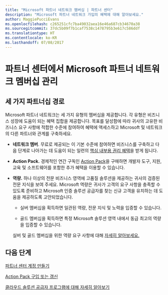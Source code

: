 ```yaml
---
title: "Microsoft 파트너 네트워크 멤버십 | 파트너 센터"
description: "Microsoft 파트너 네트워크 가입의 혜택에 대해 알아보세요."
author: MaggiePucciEvans
ms.openlocfilehash: c265251cfc7ba49032aea16e46a687cb34670a38
ms.sourcegitcommit: 37dc5b09f7b1caf7538c1478795b3e617c586ddf
ms.translationtype: HT
ms.contentlocale: ko-KR
ms.lasthandoff: 07/08/2017
---
```

# <a name="manage-your-microsoft-partner-network-membership-on-partner-center"></a>파트너 센터에서 Microsoft 파트너 네트워크 멤버십 관리

## <a name="three-paths-to-partnership"></a>세 가지 파트너십 경로

Microsoft 파트너 네트워크는 세 가지 유형의 멤버십을 제공합니다. 각 유형은 비즈니스 성장에 도움이 되는 혜택 집합을 제공합니다. 목표를 달성함에 따라 귀사의 고유한 비즈니스 요구 사항에 적합한 수준에 참여하여 혜택에 액세스하고 Microsoft 및 네트워크의 다른 파트너와 관계를 구축하세요.

-   **네트워크 멤버**. 무료로 제공되는 이 기본 수준에 참여하면 비즈니스를 구축하고 다음 단계로 나아가는 데 도움이 되는 일련의 [핵심 내부용 권리 혜택]( https://partner.microsoft.com/membership/core-benefits)을 받게 됩니다.

-   **Action Pack.** 경제적인 연간 구독인 [Action Pack](mpn-get-action-pack.md)을 구매하면 개발자 도구, 지원, 교육 및 소프트웨어를 포함한 추가 혜택을 이용할 수 있습니다.

-   **역량.** 하나 이상의 전문 비즈니스 영역에 고품질 솔루션을 제공하는 귀사의 검증된 전문 지식을 보여 주세요. Microsoft 역량은 귀사가 고객의 요구 사항을 충족할 수 있도록 준비하고 Microsoft 인증 솔루션 공급자를 찾는 신규 고객을 유치하는 데 도움을 제공하도록 고안되었습니다. 

    -   실버 멤버십을 획득하면 일관된 역량, 전문 지식 및 노력을 입증할 수 있습니다.

    -   골드 멤버십을 획득하면 특정 Microsoft 솔루션 영역 내에서 동급 최고의 역량을 입증할 수 있습니다.

    실버 및 골드 멤버십을 위한 역량 요구 사항에 대해 [자세히 알아보세요.](learn-about-competencies.md)


## <a name="next-steps"></a>다음 단계

[파트너 센터 계정 만들기](mpn-create-a-partner-center-account.md)

[Action Pack 구입 또는 갱신](mpn-get-action-pack.md)

[클라우드 솔루션 공급자 프로그램에 대해 자세히 알아보기](https://partner.microsoft.com/cloud-solution-provider)


